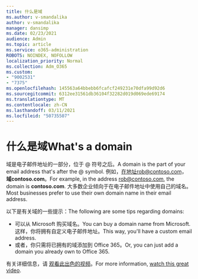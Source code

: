 ```yaml
---
title: 什么是域
ms.author: v-smandalika
author: v-smandalika
manager: dansimp
ms.date: 02/23/2021
audience: Admin
ms.topic: article
ms.service: o365-administration
ROBOTS: NOINDEX, NOFOLLOW
localization_priority: Normal
ms.collection: Adm_O365
ms.custom:
- "9002531"
- "7375"
ms.openlocfilehash: 145563a64bbebb6fcafcf249231e70dfa99d92d6
ms.sourcegitcommit: 6312ee31561db36104f32282d019d069ede69174
ms.translationtype: MT
ms.contentlocale: zh-CN
ms.lasthandoff: 03/11/2021
ms.locfileid: "50735507"
---
```

# <a name="whats-a-domain"></a><span data-ttu-id="3b269-102">什么是域</span><span class="sxs-lookup"><span data-stu-id="3b269-102">What's a domain</span></span>

<span data-ttu-id="3b269-103">域是电子邮件地址的一部分，位于 @ 符号之后。</span><span class="sxs-lookup"><span data-stu-id="3b269-103">A domain is the part of your email address that's after the @ symbol.</span></span> <span data-ttu-id="3b269-104">例如，在地址rob@contoso.com， **域contoso.com**。</span><span class="sxs-lookup"><span data-stu-id="3b269-104">For example, in the address rob@contoso.com, the domain is **contoso.com**.</span></span> <span data-ttu-id="3b269-105">大多数企业倾向于在电子邮件地址中使用自己的域名。</span><span class="sxs-lookup"><span data-stu-id="3b269-105">Most businesses prefer to use their own domain name in their email address.</span></span>

<span data-ttu-id="3b269-106">以下是有关域的一些提示：</span><span class="sxs-lookup"><span data-stu-id="3b269-106">The following are some tips regarding domains:</span></span>

- <span data-ttu-id="3b269-107">可以从 Microsoft 购买域名。</span><span class="sxs-lookup"><span data-stu-id="3b269-107">You can buy a domain name from Microsoft.</span></span> <span data-ttu-id="3b269-108">这样，你将拥有自定义电子邮件地址。</span><span class="sxs-lookup"><span data-stu-id="3b269-108">This way, you'll have a custom email address.</span></span>
- <span data-ttu-id="3b269-109">或者，你只需将已拥有的域添加到 Office 365。</span><span class="sxs-lookup"><span data-stu-id="3b269-109">Or, you can just add a domain you already own to Office 365.</span></span>

<span data-ttu-id="3b269-110">有关详细信息，请 [观看此出色的视频](https://www.youtube.com/watch)。</span><span class="sxs-lookup"><span data-stu-id="3b269-110">For more information, [watch this great video](https://www.youtube.com/watch).</span></span>